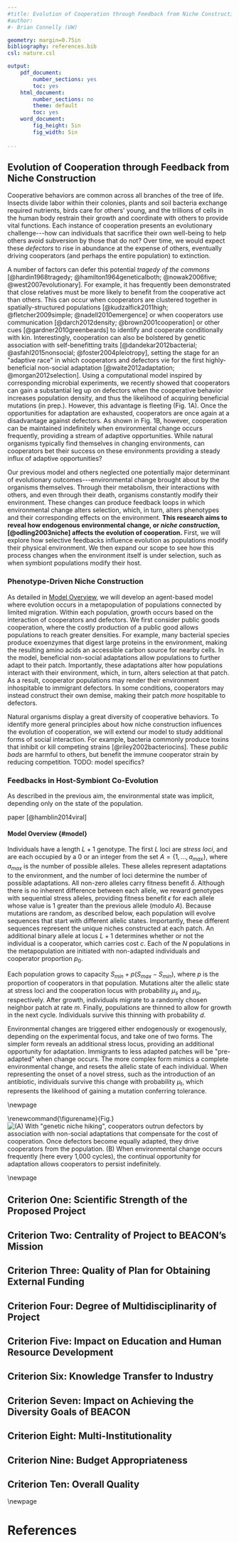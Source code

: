 ```yaml
---
#title: Evolution of Cooperation through Feedback from Niche Construction
#author:
#- Brian Connelly (UW)

geometry: margin=0.75in
bibliography: references.bib
csl: nature.csl

output:
    pdf_document:
        number_sections: yes
        toc: yes
    html_document:
        number_sections: no
        theme: default
        toc: yes
    word_document:
        fig_height: 5in
        fig_width: 5in

...
```


## Evolution of Cooperation through Feedback from Niche Construction

Cooperative behaviors are common across all branches of the tree of life.
Insects divide labor within their colonies, plants and soil bacteria exchange
required nutrients, birds care for others' young, and the trillions of cells in
the human body restrain their growth and coordinate with others to provide
vital functions. Each instance of cooperation presents an evolutionary
challenge---how can individuals that sacrifice their own well-being to help
others avoid subversion by those that do not? Over time, we would expect these
*defectors* to rise in abundance at the expense of others, eventually driving
cooperators (and perhaps the entire population) to extinction.

A number of factors can defer this potential *tragedy of the commons*
[@hardin1968tragedy; @hamilton1964geneticalboth; @nowak2006five;
@west2007evolutionary]. For example, it has frequently been demonstrated that
close relatives must be more likely to benefit from the cooperative act than
others. This can occur when cooperators are clustered together in
spatially-structured populations [@kudzalfick2011high; @fletcher2009simple;
@nadell2010emergence] or when cooperators use communication [@darch2012density;
@brown2001cooperation] or other cues [@gardner2010greenbeards] to identify and
cooperate conditionally with kin. Interestingly, cooperation can also be
bolstered by genetic association with self-benefitting traits
[@dandekar2012bacterial; @asfahl2015nonsocial; @foster2004pleiotropy], setting
the stage for an "adaptive race" in which cooperators and defectors vie for the
first highly-beneficial non-social adaptation [@waite2012adaptation;
@morgan2012selection]. Using a computational model inspired by corresponding
microbial experiments, we recently showed that cooperators can gain a
substantial leg up on defectors when the cooperative behavior increases
population density, and thus the likelihood of acquiring beneficial mutations
(in prep.). However, this advantage is fleeting (Fig. 1A). Once the
opportunities for adaptation are exhausted, cooperators are once again at a
disadvantage against defectors. As shown in Fig. 1B, however, cooperation can
be maintained indefinitely when environmental change occurs frequently,
providing a stream of adaptive opportunities. While natural organisms typically
find themselves in changing environments, can cooperators bet their success on
these environments providing a steady influx of adaptive opportunities?

Our previous model and others neglected one potentially major determinant of
evolutionary outcomes---environmental change brought about by the organisms
themselves. Through their metabolism, their interactions with others, and even
through their death, organisms constantly modify their environment. These
changes can produce feedback loops in which environmental change alters
selection, which, in turn, alters phenotypes and their corresponding effects on
the environment. **This research aims to reveal how endogenous environmental
change, or *niche construction*, [@odling2003niche] affects the evolution of
cooperation.** First, we will explore how selective feedbacks influence
evolution as populations modify their physical environment. We then expand our
scope to see how this process changes when the environment itself is under
selection, such as when symbiont populations modify their host.


### Phenotype-Driven Niche Construction

As detailed in [Model Overview](#model), we will develop an agent-based model
where evolution occurs in a metapopulation of populations connected by limited
migration. Within each population, growth occurs based on the interaction of
cooperators and defectors. We first consider public goods cooperation, where
the costly production of a public good allows populations to reach greater
densities. For example, many bacterial species produce exoenzymes that digest
large proteins in the environment, making the resulting amino acids an
accessible carbon source for nearby cells. In the model, beneficial non-social
adaptations allow populations to further adapt to their patch. Importantly,
these adaptations alter how populations interact with their environment, which,
in turn, alters selection at that patch. As a result, cooperator populations
may render their environment inhospitable to immigrant defectors. In some
conditions, cooperators may instead construct their own demise, making their
patch *more* hospitable to defectors.

Natural organisms display a great diversity of cooperative behaviors. To
identify more general principles about how niche construction influences the
evolution of cooperation, we will extend our model to study additional forms of
social interaction. For example, bacteria commonly produce toxins that inhibit
or kill competing strains [@riley2002bacteriocins]. These *public bads* are
harmful to others, but benefit the immune cooperator strain by reducing
competition. TODO: model specifics?


### Feedbacks in Host-Symbiont Co-Evolution

As described in the previous aim, the environmental state was implicit,
depending only on the state of the population.

paper [@hamblin2014viral]


#### Model Overview {#model}


Individuals have a length $L+1$ genotype. The first $L$ loci are *stress loci*,
and are each occupied by a $0$ or an integer from the set $A=\{1, \ldots,
a_{max}\}$, where $a_{max}$ is the number of possible alleles. These alleles
represent adaptations to the environment, and the number of loci determine the
number of possible adaptations. All non-zero alleles carry fitness benefit
$\delta$. Although there is no inherent difference between each allele, we
reward genotypes with sequential stress alleles, providing fitness benefit
$\epsilon$ for each allele whose value is 1 greater than the previous allele
(modulo $A$). Because mutations are random, as described below, each population
will evolve sequences that start with different allelic states.  Importantly,
these different sequences represent the unique niches constructed at each
patch.  An additional binary allele at locus $L + 1$ determines whether or not
the individual is a cooperator, which carries cost $c$. Each of the $N$
populations in the metapopulation are initiated with non-adapted individuals
and cooperator proportion $p_0$.

Each population grows to capacity $S_{min} + p (S_{max} - S_{min})$, where $p$
is the proportion of cooperators in that population. Mutations alter the
allelic state at stress loci and the cooperation locus with probability
$\mu_{s}$ and $\mu_{p}$, respectively. After growth, individuals migrate to a
randomly chosen neighbor patch at rate $m$. Finally, populations are thinned to
allow for growth in the next cycle. Individuals survive this thinning with
probability $d$.

Environmental changes are triggered either endogenously or exogenously,
depending on the experimental focus, and take one of two forms. The simpler
form reveals an additional stress locus, providing an additional opportunity
for adaptation. Immigrants to less adapted patches will be "pre-adapted" when
change occurs. The more complex form mimics a complete environmental change,
and resets the allelic state of each individual. When representing the onset of
a novel stress, such as the introduction of an antibiotic, individuals survive
this change with probability $\mu_{t}$, which represents the likelihood of
gaining a mutation conferring tolerance.


\newpage

\renewcommand{\figurename}{Fig.}
![(**A**) With "genetic niche hiking", cooperators outrun defectors by association with non-social adaptations that compensate for the cost of cooperation. Once defectors become equally adapted, they drive cooperators from the population. (**B**) When environmental change occurs frequently (here every 1,000 cycles), the continual opportunity for adaptation allows cooperators to persist indefinitely.](figures/Figure1all-scaled.png)

\newpage

## Criterion One: Scientific Strength of the Proposed Project

## Criterion Two: Centrality of Project to BEACON’s Mission

## Criterion Three: Quality of Plan for Obtaining External Funding

## Criterion Four: Degree of Multidisciplinarity of Project

## Criterion Five: Impact on Education and Human Resource Development

## Criterion Six: Knowledge Transfer to Industry

## Criterion Seven: Impact on Achieving the Diversity Goals of BEACON

## Criterion Eight: Multi-Institutionality

## Criterion Nine: Budget Appropriateness

## Criterion Ten: Overall Quality


\newpage

# References

